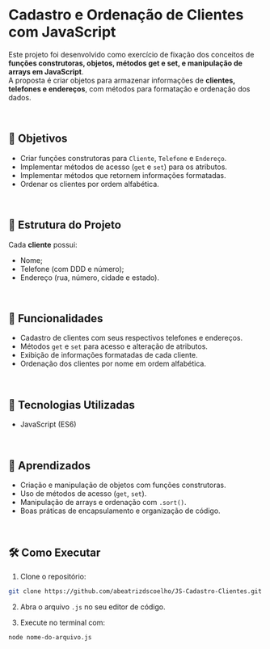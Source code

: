 # Cadastro e Ordenação de Clientes com JavaScript

Este projeto foi desenvolvido como exercício de fixação dos conceitos de **funções construtoras, objetos, métodos get e set, e manipulação de arrays em JavaScript**.  
A proposta é criar objetos para armazenar informações de **clientes, telefones e endereços**, com métodos para formatação e ordenação dos dados.

<br>

## 📝 Objetivos
- Criar funções construtoras para `Cliente`, `Telefone` e `Endereço`.
- Implementar métodos de acesso (`get` e `set`) para os atributos.
- Implementar métodos que retornem informações formatadas.
- Ordenar os clientes por ordem alfabética.

<br>

## 📂 Estrutura do Projeto
Cada **cliente** possui:
- Nome;
- Telefone (com DDD e número);
- Endereço (rua, número, cidade e estado).

<br>

## 🔁 Funcionalidades
- Cadastro de clientes com seus respectivos telefones e endereços.
- Métodos `get` e `set` para acesso e alteração de atributos.
- Exibição de informações formatadas de cada cliente.
- Ordenação dos clientes por nome em ordem alfabética.

<br>

## 📂 Tecnologias Utilizadas
- JavaScript (ES6)

<br>

## 🎯 Aprendizados
- Criação e manipulação de objetos com funções construtoras.
- Uso de métodos de acesso (```get```, ```set```).
- Manipulação de arrays e ordenação com ```.sort()```.
- Boas práticas de encapsulamento e organização de código.

<br>

## 🛠️ Como Executar
1. Clone o repositório:
```bash
git clone https://github.com/abeatrizdscoelho/JS-Cadastro-Clientes.git
```

2. Abra o arquivo ```.js``` no seu editor de código.

3. Execute no terminal com:
```bash
node nome-do-arquivo.js
```
